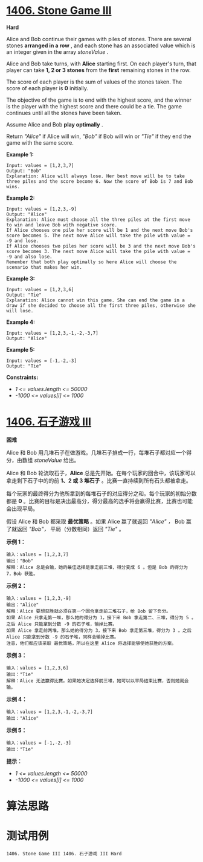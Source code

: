 # [1406. Stone Game III][enTitle]

**Hard**

Alice and Bob continue their games with piles of stones. There are several stones **arranged in a row** , and each stone has an associated value which is an integer given in the array  *stoneValue* .

Alice and Bob take turns, with **Alice**  starting first. On each player's turn, that player can take **1, 2 or 3 stones**  from the **first**  remaining stones in the row.

The score of each player is the sum of values of the stones taken. The score of each player is **0**  initially.

The objective of the game is to end with the highest score, and the winner is the player with the highest score and there could be a tie. The game continues until all the stones have been taken.

Assume Alice and Bob **play optimally** .

Return  *"Alice"*  if Alice will win,  *"Bob"*  if Bob will win or  *"Tie"*  if they end the game with the same score.



**Example 1:** 

```
Input: values = [1,2,3,7]
Output: "Bob"
Explanation: Alice will always lose. Her best move will be to take three piles and the score become 6. Now the score of Bob is 7 and Bob wins.

```

**Example 2:** 

```
Input: values = [1,2,3,-9]
Output: "Alice"
Explanation: Alice must choose all the three piles at the first move to win and leave Bob with negative score.
If Alice chooses one pile her score will be 1 and the next move Bob's score becomes 5. The next move Alice will take the pile with value = -9 and lose.
If Alice chooses two piles her score will be 3 and the next move Bob's score becomes 3. The next move Alice will take the pile with value = -9 and also lose.
Remember that both play optimally so here Alice will choose the scenario that makes her win.

```

**Example 3:** 

```
Input: values = [1,2,3,6]
Output: "Tie"
Explanation: Alice cannot win this game. She can end the game in a draw if she decided to choose all the first three piles, otherwise she will lose.

```

**Example 4:** 

```
Input: values = [1,2,3,-1,-2,-3,7]
Output: "Alice"

```

**Example 5:** 

```
Input: values = [-1,-2,-3]
Output: "Tie"

```



**Constraints:** 

-  *1 <= values.length <= 50000*  
-  *-1000 <= values[i] <= 1000* 


# [1406. 石子游戏 III][cnTitle]

**困难**

Alice 和 Bob 用几堆石子在做游戏。几堆石子排成一行，每堆石子都对应一个得分，由数组  *stoneValue*  给出。

Alice 和 Bob 轮流取石子，**Alice**  总是先开始。在每个玩家的回合中，该玩家可以拿走剩下石子中的的前 **1、2 或 3 堆石子**  。比赛一直持续到所有石头都被拿走。

每个玩家的最终得分为他所拿到的每堆石子的对应得分之和。每个玩家的初始分数都是 **0**  。比赛的目标是决出最高分，得分最高的选手将会赢得比赛，比赛也可能会出现平局。

假设 Alice 和 Bob 都采取 **最优策略**  。如果 Alice 赢了就返回  *"Alice"*   *，* Bob 赢了就返回 *"Bob"，* 平局（分数相同）返回  *"Tie"*  。



**示例 1：** 

```
输入：values = [1,2,3,7]
输出："Bob"
解释：Alice 总是会输，她的最佳选择是拿走前三堆，得分变成 6 。但是 Bob 的得分为 7，Bob 获胜。

```

**示例 2：** 

```
输入：values = [1,2,3,-9]
输出："Alice"
解释：Alice 要想获胜就必须在第一个回合拿走前三堆石子，给 Bob 留下负分。
如果 Alice 只拿走第一堆，那么她的得分为 1，接下来 Bob 拿走第二、三堆，得分为 5 。之后 Alice 只能拿到分数 -9 的石子堆，输掉比赛。
如果 Alice 拿走前两堆，那么她的得分为 3，接下来 Bob 拿走第三堆，得分为 3 。之后 Alice 只能拿到分数 -9 的石子堆，同样会输掉比赛。
注意，他们都应该采取 最优策略，所以在这里 Alice 将选择能够使她获胜的方案。
```

**示例 3：** 

```
输入：values = [1,2,3,6]
输出："Tie"
解释：Alice 无法赢得比赛。如果她决定选择前三堆，她可以以平局结束比赛，否则她就会输。

```

**示例 4：** 

```
输入：values = [1,2,3,-1,-2,-3,7]
输出："Alice"

```

**示例 5：** 

```
输入：values = [-1,-2,-3]
输出："Tie"

```



**提示：** 

-  *1 <= values.length <= 50000*  
-  *-1000 <= values[i] <= 1000* 




# 算法思路

# 测试用例
```
1406. Stone Game III 1406. 石子游戏 III Hard
```

[enTitle]: https://leetcode.com/problems/stone-game-iii/
[cnTitle]: https://leetcode-cn.com/problems/stone-game-iii/
